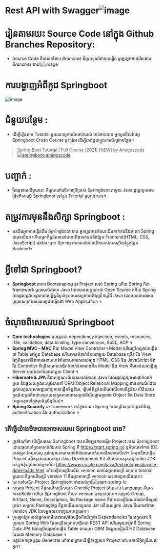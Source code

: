 # Rest API with Swagger![image](https://user-images.githubusercontent.com/103988427/169981197-3e7cefda-592c-499e-96d6-285b488f5eec.png)
# រៀនតាមរយះ Source Code នៅក្នុង Github Branches Repository: 
- Source Code គឺមានទៅតាម *Branches* នីមួយៗទៅតាមមេរៀន ដូច្នេះអ្នកអាចរើសតាម *Branches* បាន!![image](https://user-images.githubusercontent.com/103988427/170003346-c55300e9-2ea8-4041-8994-36c0a248affa.png)
# ការបង្ហាញអំពីកូដ Springboot
![image](https://user-images.githubusercontent.com/103988427/169982053-58784fed-a416-48bb-9f64-d67b7eac1ddc.png)
# ជំនួយបន្ថែម : 
- ដើម្បីរៀនតាម Tutorial មួយនេះឲ្យកាន់តែឆាប់យល់ ឆាប់ចាប់បាន អ្នកគួរមើលវីដេអូ Springboot Crush Course ខ្លះៗដែរ ដើម្បីជាជំនួយក្នុងការសិក្សាវាបន្ថែម។ 
> Spring Boot Tutorial | Full Course [2021] [NEW] by Amigoscode <a href="https://www.youtube.com/watch?v=9SGDpanrc8U">![springboot-amigoscode](https://user-images.githubusercontent.com/103988427/169996333-01640549-e304-406e-a837-cb846a37c161.jpg)</a>
# បញ្ចាក់ : 
- វីដេអូខាងលើមួយនេះ គឺផ្តោតទៅលើការប្រើប្រាស់ Springboot ជាមួយ Java ដូច្នេះអ្នកអាចរៀនពីការប្រើ Springboot នៅក្នុង Tutorial មួយនេះបាន។
# តម្រូវការមុននឹងសិក្សា Springboot : 
- មុននឹងអ្នកអាចរៀននឹង Springboot បាន អ្នកត្រូវមានចំណេះដឹងទាក់ទងនឹងភាសា Spring ជាមុនសិន។ ហើយអ្នកក៏គួរតែមានចំណេះដឹងទាក់ទងនឹងផ្នែក Frontend(HTML, CSS, JavaScript) ផងដែរ ព្រោះ Spring ជាភាសាដែលយើងយកវាមកប្រើនៅក្នុងផ្នែក Backend។
# អ្វីទៅជា Springboot?
- **Springboot** ជាការ Bootstraping នូវ Project របស់ Spring ហើយ Spring គឺជា framework មួយរបស់ភាសា Java ដែលមានលក្ខណះជា Open Source ហើយ Spring បានផ្តល់នូវហេដ្ឋារចនាសម្ព័ន្ធដ៏ទូលំទូលាយសម្រាប់អភិវឌ្ឍន៏កម្មវិធី Java ដែលមានភាពងាយស្រួលសម្រាប់សរសេរកូដបង្កើតជា Web Application ។
# ចំណុចពិសេសរបស់ Springboot
- **Core technologies** មានដូចជា dependency injection, events, resources, i18n, validation, data binding, type conversion, SpEL, AOP ។
- **Spring MVC – MVC** គឺជា Model View Controller។ Model យើងប្រើសម្រាប់បង្កើតជា Table នៅក្នុង Database ហើយមានទំនាក់ទំនងជាមួយ Database ច្រើន រីឯ View វិញគឺដូចទៅនឹងការរចនាគេហទំព័រដោយការសរសេរកូដ HTML, CSS និង JavaScript ចឹង រីឯ Controller គឺប្រើសម្រាប់បង្កើតទំនាក់ទំនងរវាងនឹង Model នឹង View គឺមានន័យថាធ្វើឲ្យ Server មានទំនាក់ទំនងជាមួយ Client ។
- **Hibernate & JPA** គឺជាលក្ខណះពិសេសរបស់ភាសា Java ដែលផ្តល់នូវមុខងារជាក់លាក់មួយ និងផ្តល់លក្ខណះស្តង់ដារទៅ ORM(Object Relational Mapping ជាឧបករណ៍ដែលផ្តល់លក្ខណះសាមញ្ញទៅឲ្យការបង្កើតទិន្នន័យ, រៀបចំទិន្នន័យនិងដំណើរការទិន្នន័យ បើនិយាយក្នុងន័យកូដគឺវាជាបច្ចេកទេសក្នុងការសរសេរកូដដើម្បីបង្រួមគ្នារវាង Object និង Data Store បញ្ជូលគ្នាទៅក្នុងប្រព័ន្ធទិន្នន័យ)។
- **Spring Security** ជា framework នៅក្នុងភាសា Spring ដែលប្រើសម្រាប់ត្រួតពិនិត្យ authentication និង authorization ។
## តើធ្វើយ៉ាងមិចបានអាចសរសេរ Springboot បាន?
- ត្រូវចំណាំថា ដើម្បីសរសេរ Springboot បានយើងត្រូវការបង្កើត Project របស់ Springboot ដោយចូលទៅក្នុងគេហទំព័ររបស់ Spring គឺ https://start.spring.io/ ឬក៏ចូលទៅកាន់ IDE របស់អ្នក តែយល់ល្អ គួរតែចូលតាមគេហទំព័រដែលមានតំណរលីងខាងលើទៅ។ តែមុននឹងបង្កើត Project យើងត្រូវទាញយកនូវ Java Development Kit សិនដែលគេគ្រប់គ្នាហៅថា JDK មកក្នុងកុំព្យូទ័ររបស់អ្នកសិន: https://www.oracle.com/java/technologies/javase-downloads.html ហើយធ្វើការជ្រើសរើស version ណាដែរអ្នកចង់ប្រើ សម្រាប់ tutorial មួយនេះគឺពួកយើងប្រើ version 11 ចឹងអ្នកអាចប្រើ version នេះតាមពួកយើងបាន។
- តោះទៅបង្កើត Project Springboot ទាំងអស់គ្នា!![start-spring-io](https://user-images.githubusercontent.com/103988427/169998016-e66b8306-633b-4af9-bd30-b34973bac225.jpg)
- សម្រាប់ Project គឺពួកយើងជ្រើសយក Grandle Project ចំណែកឯ Language គឺយកភាសា​ Kotlin ហើយ Springboot គឺយក version ចុងក្រោយគេ។ សម្រាប់ Group, Artifact, Name, Description, និង Package name គឺដាក់តាមអ្វីដែលចង់ដាក់នឹងគ្រប់គ្រង។ សម្រាប់ Packaging គឺពួកយើងយកប្រភេទ Jar ហើយសម្រាប់ Java គឺយកទៅតាម version JDK ដែលអ្នកបានទាញយកកន្លងមក។
- ក្រឡេកភ្នែករបស់អ្នកមកមើលខាងស្តាំដៃបន្តិចគឺឃើញថា Dependencies ដែលក្នុងនោះគឺត្រូវយក Spring Web ដែលប្រើសម្រាប់បង្កើតជា REST API ហើយមួយទៀតគឺ Spring Data JPA ដែលប្រើសម្រាប់បង្កើត Table តាមរយះ ORM និងមួយទៀតគឺ H2 Database ដែលជា Memory Database ។
- បន្ទាប់មកចុចប៊ូតុង Generate នៅខាងក្រោមដើម្បីទាញយក Project នោះមកលើកុំព្យូទ័ររបស់អ្នក។
